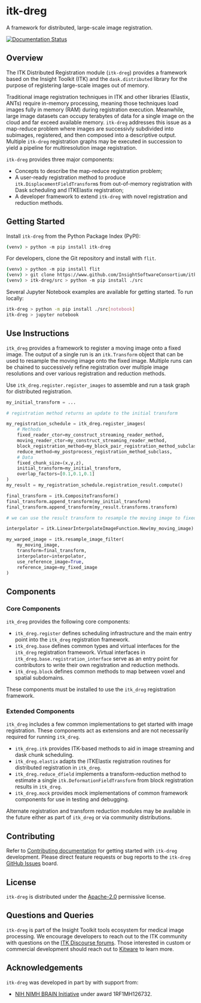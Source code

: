 # itk-dreg

A framework for distributed, large-scale image registration.

[![Documentation Status](https://readthedocs.org/projects/itk-dreg/badge/?version=latest)](https://itk-dreg.readthedocs.io/en/latest/?badge=latest)

## Overview

The ITK Distributed Registration module (`itk-dreg`) provides a framework based on the
Insight Toolkit (ITK) and the `dask.distributed` library for the purpose of registering
large-scale images out of memory.

Traditional image registration techniques in ITK and other libraries (Elastix, ANTs) require
in-memory processing, meaning those techniques load images fully in memory (RAM) during
registration execution. Meanwhile, large image datasets can occupy terabytes of data for a single
image on the cloud and far exceed available memory. `itk-dreg` addresses this issue as a
map-reduce problem where images are successivly subdivided into subimages, registered,
and then composed into a descriptive output. Multiple `itk-dreg` registration graphs may be
executed in succession to yield a pipeline for multiresolution image registration.

`itk-dreg` provides three major components:
- Concepts to describe the map-reduce registration problem;
- A user-ready registration method to produce `itk.DisplacementFieldTransform`s from out-of-memory
    registration with Dask scheduling and ITKElastix registration;
- A developer framework to extend `itk-dreg` with novel registration and reduction methods.

## Getting Started

Install `itk-dreg` from the Python Package Index (PyPI):

```sh
(venv) > python -m pip install itk-dreg
```

For developers, clone the Git repository and install with `flit`.

```sh
(venv) > python -m pip install flit
(venv) > git clone https://www.github.com/InsightSoftwareConsortium/itk-dreg.git
(venv) > itk-dreg/src > python -m pip install ./src
```

Several Jupyter Notebook examples are available for getting started. To run locally:

```sh
itk-dreg > python -m pip install ./src[notebook]
itk-dreg > jupyter notebook
```

## Use Instructions

`itk_dreg` provides a framework to register a moving image onto a fixed image.
The output of a single run is an `itk.Transform` object that can be used
to resample the moving image onto the fixed image. Multiple runs can be chained
to successively refine registration over multiple image resolutions and over
various registration and reduction methods.

Use `itk_dreg.register.register_images` to assemble and run a task graph for distributed registration.


```py
my_initial_transform = ...

# registration method returns an update to the initial transform

my_registration_schedule = itk_dreg.register_images(
    # Methods
    fixed_reader_ctor=my_construct_streaming_reader_method,
    moving_reader_ctor=my_construct_streaming_reader_method,
    block_registration_method=my_block_pair_registration_method_subclass,
    reduce_method=my_postprocess_registration_method_subclass,
    # Data
    fixed_chunk_size=(x,y,z),
    initial_transform=my_initial_transform,
    overlap_factors=[0.1,0.1,0.1]
)
my_result = my_registration_schedule.registration_result.compute()

final_transform = itk.CompositeTransform()
final_transform.append_transform(my_initial_transform)
final_transform.append_transform(my_result.transforms.transform)

# we can use the result transform to resample the moving image to fixed image space

interpolator = itk.LinearInterpolateImageFunction.New(my_moving_image)

my_warped_image = itk.resample_image_filter(
    my_moving_image,
    transform=final_transform,
    interpolator=interpolator,
    use_reference_image=True,
    reference_image=my_fixed_image
)

```

## Components

### Core Components

`itk_dreg` provides the following core components:

- `itk_dreg.register` defines scheduling infrastructure and the main entry point into the
    `itk_dreg` registration framework.
- `itk_dreg.base` defines common types and virtual interfaces for the `itk_dreg` registration framework.
    Virtual interfaces in `itk_dreg.base.registration_interface` serve as an entry point for
    contributors to write their own registration and reduction methods.
- `itk_dreg.block` defines common methods to map between voxel and spatial subdomains.

These components must be installed to use the `itk_dreg` registration framework.

### Extended Components

`itk_dreg` includes a few common implementations to get started with image registration.
These components act as extensions and are not necessarily required for running `itk_dreg`.

- `itk_dreg.itk` provides ITK-based methods to aid in image streaming and dask chunk scheduling.
- `itk_dreg.elastix` adapts the ITKElastix registration routines for distributed
    registration in `itk_dreg`.
- `itk_dreg.reduce_dfield` implements a transform-reduction method to estimate a single
    `itk.DeformationFieldTransform` from block registration results in `itk_dreg`.
- `itk_dreg.mock` provides mock implementations of common framework components for use in
    testing and debugging.

Alternate registration and transform reduction modules may be available in the future
either as part of `itk_dreg` or via community distributions.

## Contributing

Refer to [Contributing documentation](CONTRIBUTING.md) for getting started with `itk-dreg` development.
Please direct feature requests or bug reports to the `itk-dreg` [GitHub Issues](https://github.com/InsightSoftwareConsortium/itk-dreg/issues)
board.

## License

`itk-dreg` is distributed under the [Apache-2.0](LICENSE) permissive license.

## Questions and Queries

`itk-dreg` is part of the Insight Toolkit tools ecosystem for medical image processing. We encourage developers to
reach out to the ITK community with questions on the [ITK Discourse forums](https://discourse.itk.org/). Those
interested in custom or commercial development should reach out to [Kitware](https://www.kitware.com/contact/) to learn more.

## Acknowledgements

`itk-dreg` was developed in part by with support from:

- [NIH NIMH BRAIN Initiative](https://braininitiative.nih.gov/) under award 1RF1MH126732.
